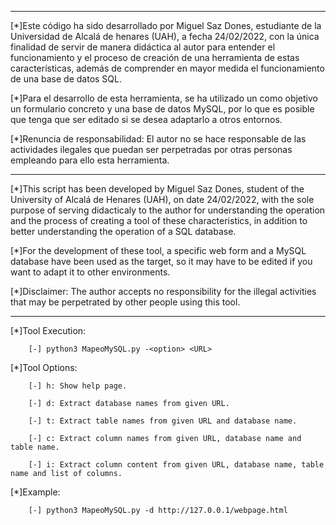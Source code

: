 **********************************************************************************************************************************

[*]Este código ha sido desarrollado por Miguel Saz Dones, estudiante de la Universidad de Alcalá de henares (UAH), a fecha 24/02/2022, 
con la única finalidad de servir de manera didáctica al autor para entender el funcionamiento y el proceso 
de creación de una herramienta de estas características, además de comprender en mayor medida el funcionamiento 
de una base de datos SQL.

[*]Para el desarrollo de esta herramienta, se ha utilizado un como objetivo un formulario concreto y una base de datos MySQL, por lo que es 
posible que tenga que ser editado si se desea adaptarlo a otros entornos.

[*]Renuncia de responsabilidad: El autor no se hace responsable de las actividades ilegales que puedan ser perpetradas por 
otras personas empleando para ello esta herramienta.

**********************************************************************************************************************************

[*]This script has been developed by Miguel Saz Dones, student of the University of Alcalá de Henares (UAH), on date 24/02/2022, 
with the sole purpose of serving didacticaly to the author for understanding the operation and the process of 
creating a tool of these characteristics, in addition to better understanding the operation of a SQL database.

[*]For the development of these tool, a specific web form and a MySQL database have been used as the target, so it may have to be edited if you want 
to adapt it to other environments.

[*]Disclaimer: The author accepts no responsibility for the illegal activities that may be perpetrated by other people using this tool.

**********************************************************************************************************************************

[*]Tool Execution:

        [-] python3 MapeoMySQL.py -<option> <URL>

[*]Tool Options:

        [-] h: Show help page.

        [-] d: Extract database names from given URL.

        [-] t: Extract table names from given URL and database name.

        [-] c: Extract column names from given URL, database name and table name.

        [-] i: Extract column content from given URL, database name, table name and list of columns.

[*]Example:

        [-] python3 MapeoMySQL.py -d http://127.0.0.1/webpage.html
